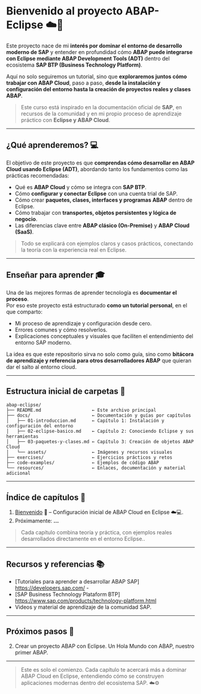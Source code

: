 # Bienvenido al proyecto ABAP-Eclipse ☁️🧩

Este proyecto nace de mi **interés por dominar el entorno de desarrollo moderno de SAP** y entender en profundidad cómo **ABAP puede integrarse con Eclipse mediante ABAP Development Tools (ADT)** dentro del ecosistema **SAP BTP (Business Technology Platform)**.

Aquí no solo seguiremos un tutorial, sino que **exploraremos juntos cómo trabajar con ABAP Cloud**, paso a paso, **desde la instalación y configuración del entorno hasta la creación de proyectos reales y clases ABAP**.

> Este curso está inspirado en la documentación oficial de **SAP**, en recursos de la comunidad y en mi propio proceso de aprendizaje práctico con **Eclipse y ABAP Cloud**.

---

## ¿Qué aprenderemos? 💻

El objetivo de este proyecto es que **comprendas cómo desarrollar en ABAP Cloud usando Eclipse (ADT)**, abordando tanto los fundamentos como las prácticas recomendadas:

- Qué es **ABAP Cloud** y cómo se integra con **SAP BTP**.
- Cómo **configurar y conectar Eclipse** con una cuenta trial de SAP.
- Cómo crear **paquetes, clases, interfaces y programas ABAP** dentro de Eclipse.
- Cómo trabajar con **transportes, objetos persistentes y lógica de negocio**.
- Las diferencias clave entre **ABAP clásico (On-Premise)** y **ABAP Cloud (SaaS)**.

> Todo se explicará con ejemplos claros y casos prácticos, conectando la teoría con la experiencia real en Eclipse.

---

## Enseñar para aprender 🎓

Una de las mejores formas de aprender tecnología es **documentar el proceso**.  
Por eso este proyecto está estructurado **como un tutorial personal**, en el que comparto:

- Mi proceso de aprendizaje y configuración desde cero.
- Errores comunes y cómo resolverlos.
- Explicaciones conceptuales y visuales que faciliten el entendimiento del entorno SAP moderno.

La idea es que este repositorio sirva no solo como guía, sino como **bitácora de aprendizaje y referencia para otros desarrolladores ABAP** que quieran dar el salto al entorno cloud.

---

## Estructura inicial de carpetas 📂

```text
abap-eclipse/
├── README.md                   ← Este archivo principal
├── docs/                       ← Documentación y guías por capítulos
│   ├── 01-introduccion.md      ← Capítulo 1: Instalación y configuración del entorno
│   ├── 02-eclipse-basico.md    ← Capítulo 2: Conociendo Eclipse y sus herramientas
│   ├── 03-paquetes-y-clases.md ← Capítulo 3: Creación de objetos ABAP Cloud
│   └── assets/                 ← Imágenes y recursos visuales
├── exercises/                  ← Ejercicios prácticos y retos
├── code-examples/              ← Ejemplos de código ABAP
└── resources/                  ← Enlaces, documentación y material adicional
```

---

## Índice de capítulos 📖

1. [Bienvenido](docs/01-Introduccion.md) 📝 – Configuración inicial de ABAP Cloud en Eclipse ☁️💻.
2. Próximamente: **...**

> Cada capítulo combina teoría y práctica, con ejemplos reales desarrollados directamente en el entorno Eclipse..

---

## Recursos y referencias 📚

- [Tutoriales para aprender a desarrollar ABAP SAP] https://developers.sap.com/ -
- [SAP Business Technology Plataform BTP] https://www.sap.com/products/technology-platform.html
- Videos y material de aprendizaje de la comunidad SAP.

---

## Próximos pasos 🚀

2. Crear un proyecto ABAP con Eclipse. Un Hola Mundo con ABAP, nuestro primer ABAP.

---

> Este es solo el comienzo. Cada capítulo te acercará más a dominar ABAP Cloud en Eclipse, entendiendo cómo se construyen aplicaciones modernas dentro del ecosistema SAP. ☁️⚙️
